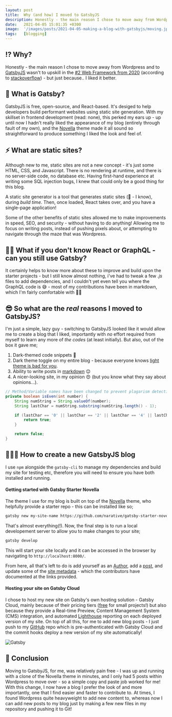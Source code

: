 ```yaml
---
layout: post
title:  Why (and how) I moved to GatsbyJS
description: Honestly - the main reason I chose to move away from Wordpress and to GatsbyJS wasn't to upskill in the...
date:   2021-04-05 15:01:35 +0300
image:  '/images/posts/2021-04-05-making-a-blog-with-gatsbyjs/moving.jpeg'
tags:   [blogging]
---
```


## ⁉️ Why?
Honestly - the main reason I chose to move away from Wordpress and to [GatsbyJS](https://www.gatsbyjs.com/) wasn't to upskill in the [#2 Web Framework from 2020](https://insights.stackoverflow.com/survey/2020#technology-web-frameworks) (according to [stackoverflow](https://stackoverflow.com/)) - but just because.. I liked it better.

## 🤔 What is Gatsby?
GatsbyJS is free, open-source, and React-based. It's desiged to help developers build performant websites using static site generation. With my skillset in frontend development (read: none), this perked my ears up - up until now I hadn't really liked the appearance of my blog (entirely through fault of my own), and the [Novella](https://github.com/narative/gatsby-theme-novela) theme made it all sound so straightforward to produce something I liked the look and feel of.

## ⚡️ What are static sites?
Although new to me, static sites are not a new concept - it's just some HTML, CSS, and Javascript. There is no rendering at runtime, and there is no server-side code, no database etc. Having first-hand experience at writing some SQL injection bugs, I knew that could only be a good thing for this blog.

A static site generator is a tool that generates static sites (🤯 - I know), during _build time_. Then, once loaded, React takes over, and you have a single-page application!

Some of the other benefits of static sites allowed me to make improvements in speed, SEO, and security - without having to do anything! Allowing me to focus on writing posts, instead of pushing pixels about, or attempting to navigate through the maze that was Wordpress.

## 🙋‍♂️ What if you don't know React or GraphQL - can you still use Gatsby?
It certainly helps to know more about these to improve and build upon the starter projects - but I still know almost nothing, i've had to tweak a few _.js_ files to add dependencies, and I couldn't yet even tell you where the GraphQL code is 😅 - most of my contributions have been in markdown, which I'm fairly comfortable with 🤷‍♂️

## 😎 So what are the _real_ reasons I moved to GatsbyJS?
I'm just a simple, lazy guy - switching to GatsbyJS looked like it would allow me to create a blog that I liked, importantly with _no_ effort required from myself to learn any more of _the codes_ (at least initially). But also, out of the box it gave me;

1. Dark-themed code snippets 💯
1. Dark theme toggle on my entire blog - because everyone knows [light theme is bad for you](https://i.redd.it/oa59qwy5sio21.png).
1. Ability to write posts in [markdown](https://github.com/MTJB/blog_marktjbrown/blob/master/content/posts/2021-04-05-moving-to-gatsby/index.md) 😌
1. A nicer-looking site, in my opinion 😍 (but you know what they say about opinions...).

```java
// Method/Variable names have been changed to prevent plagarism detection
private boolean isEven(int number) {
    String numString = String.valueOf(number);
    String lastChar = numString.substring(numString.length() - 1);

    if (lastChar == '0' || lastChar == '2' || lastChar == '4' || lastChar == '6' || lastChar == '8') {
        return true;
    }

    return false;
}
```

## 👨🏻‍🏫 How to create a new GatsbyJS blog
I use `npm` alongside the `gatsby-cli` to manage my dependencies and build my site for testing etc, therefore you will need to ensure you have both installed and running.

#### Getting started with Gatsby Starter Novella
The theme I use for my blog is built on top of the [Novella](https://github.com/narative/gatsby-theme-novela) theme, who helpfully provide a starter repo - this can be installed like so;

```bash
gatsby new my-site-name https://github.com/narative/gatsby-starter-novela
```

That's almost everything(!). Now, the final step is to run a local developement server to allow you to make changes to your site;

```bash
gatsby develop
```

This will start your site locally and it can be accessed in the browser by navigating to `http://localhost:8000/`.

From here, all that's left to do is add yourself as an [Author](https://github.com/narative/gatsby-theme-novela#step-4-adding-an-author), add a [post](https://github.com/narative/gatsby-theme-novela#step-5-adding-a-post), and update some of the [site metadata](https://github.com/narative/gatsby-theme-novela#step-6-configuring-sitemetadata) - which the contributors have documented at the links provided.

#### Hosting your site on Gatsby Cloud
I chose to host my new site on Gatsby's own hosting solution - Gatsby Cloud, mainly because of their pricing tiers ([free](https://www.gatsbyjs.com/pricing/) for small projects!) but also because they provide a Real-time Preview, Content Management System (CMS) integration, and automated [Lighthouse](https://developers.google.com/web/tools/lighthouse/) reporting on each deployed version of my site. On top of all this, for me to add new blog posts - I just push to my [GitHub](https://github.com/MTJB/blog_marktjbrown) repo which is pre-authenticated with Gatsby Cloud and the commit hooks deploy a new version of my site automatically!

![Gatsby]({{site.baseurl}}/images/posts/2021-04-05-making-a-blog-with-gatsbyjs/moving.jpeg)

## 💅 Conclusion
Moving to GatsbyJS, for me, was relatively pain free - I was up and running with a clone of the Novella theme in minutes, and I only had 5 posts within Wordpress to move over - so a simple copy and paste job worked for me! With this change, I now have a blog I prefer the look of and more importantly, one that I find easier and faster to contribute to. At times, I found Wordpress quite heavyweight to add new content to, whereas now I can add new posts to my blog just by making a few new files in my repository and pushing it to Git!